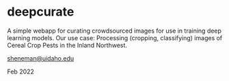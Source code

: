 # deepcurate

A simple webapp for curating crowdsourced images for use in training deep learning models.
Our use case: Processing (cropping, classifying) images of Cereal Crop Pests in the Inland Northwest.

sheneman@uidaho.edu

Feb 2022
